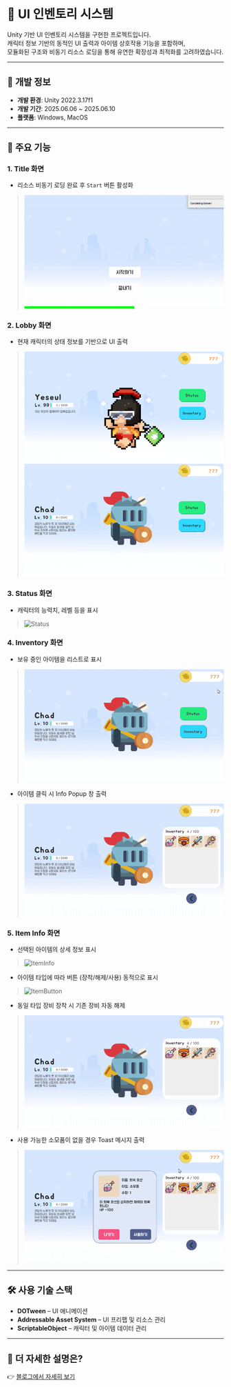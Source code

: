 # 🎒 UI 인벤토리 시스템

Unity 기반 UI 인벤토리 시스템을 구현한 프로젝트입니다.  
캐릭터 정보 기반의 동적인 UI 출력과 아이템 상호작용 기능을 포함하며,  
모듈화된 구조와 비동기 리소스 로딩을 통해 유연한 확장성과 최적화를 고려하였습니다.

---

## 📌 개발 정보

- **개발 환경**: Unity 2022.3.17f1  
- **개발 기간**: 2025.06.06 ~ 2025.06.10  
- **플랫폼**: Windows, MacOS

---

## 🧩 주요 기능

### 1. Title 화면
- 리소스 비동기 로딩 완료 후 `Start` 버튼 활성화  
> ![Title](./images/title.gif)

### 2. Lobby 화면
- 현재 캐릭터의 상태 정보를 기반으로 UI 출력  
> ![Lobby](./images/lobby.png)

### 3. Status 화면
- 캐릭터의 능력치, 레벨 등을 표시  
> ![Status](./images/status.gif)

### 4. Inventory 화면
- 보유 중인 아이템을 리스트로 표시
> ![ItemPopup](./images/inventory.gif)
- 아이템 클릭 시 Info Popup 창 출력  
> ![ItemPopup](./images/inventoryitempopup.gif)

### 5. Item Info 화면
- 선택된 아이템의 상세 정보 표시
> ![ItemInfo](./images/itemeinfo.png)
- 아이템 타입에 따라 버튼 (장착/해제/사용) 동적으로 표시
> ![ItemButton](./images/itemebutton.png)
- 동일 타입 장비 장착 시 기존 장비 자동 해제
> ![ItemEquip](./images/itemequip.gif)
- 사용 가능한 소모품이 없을 경우 Toast 메시지 출력  
> ![ItemToast](./images/itemtoast.gif)

---

## 🛠 사용 기술 스택

- **DOTween** – UI 애니메이션  
- **Addressable Asset System** – UI 프리팹 및 리소스 관리  
- **ScriptableObject** – 캐릭터 및 아이템 데이터 관리  

---

## 🔗 더 자세한 설명은?

👉 [블로그에서 자세히 보기](https://three-333.tistory.com/470)

